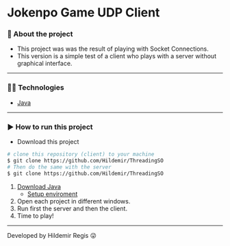 # Jokenpo Game UDP Client

### 📝 About the project
- This project was was the result of playing with Socket Connections.
- This version is a simple test of a client who plays with a server without graphical interface.
---
### 👨‍💻 Technologies
- [Java](https://www.oracle.com/technetwork/pt/java/javase/downloads/index.html)
---
### ▶ How to run this project
- Download this project

```bash 
# clone this repository (client) to your machine
$ git clone https://github.com/Hildemir/ThreadingSO
# Then do the same with the server 
$ git clone https://github.com/Hildemir/ThreadingSO
```

1. [Download Java](https://www.oracle.com/technetwork/pt/java/javase/downloads/index.html)
    - [Setup enviroment](https://www.tutorialspoint.com/java/java_environment_setup.htm)
2. Open each project in different windows.
3. Run first the server and then the client.
4. Time to play!
---
Developed by Hildemir Regis 😜